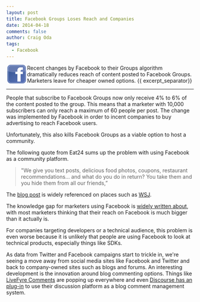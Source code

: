 ```yaml
---
layout: post
title: Facebook Groups Loses Reach and Companies
date: 2014-04-18
comments: false
author: Craig Oda
tags:
  - Facebook
---
```

<img src = "/img/blog/header/face.png" height = "50" hspace="3" align="left">
Recent changes by Facebook to their Groups algorithm 
dramatically reduces reach of content posted to Facebook Groups.  
Marketers leave for cheaper owned options.
{{ excerpt_separator}}

---
People that subscribe to Facebook Groups now only receive 4% to 6% of the content posted to the group.  This means that a marketer with 10,000 subscribers can only reach a maximum of 60 people per post.  The change was implemented by Facebook in order to incent companies to buy advertising to reach Facebook users.  

Unfortunately, this also kills Facebook Groups as a viable option to host a community.

The following quote from Eat24 sums up the problem with using Facebook as a
community platform.

>"We give you text posts, delicious food photos, coupons, restaurant 
>recommendations… and what do you do in return? You take them and you 
> hide them from all our friends,” 

The [blog post][1] is widely referenced on places such as [WSJ][2].

The knowledge gap for marketers using Facebook is [widely written about][3], with
most marketers thinking that their reach on Facebook is much bigger than 
it actually is.

For companies targeting developers or a technical audience, this problem is even worse because it is unlikely that people are using Facebook to look at technical products, especially things like SDKs.

As data from Twitter and Facebook campaigns start to trickle in, we're seeing a move away
from social media sites like Facebook and Twitter and back to company-owned sites such 
as blogs and forums.  An interesting development is the innovation around blog commenting
options.  Things like [LiveFyre Comments][4] are popping up everywhere and even [Discourse has an
plug-in][5] to use their discussion platform as a blog comment management system. 


[1]:http://blog.eat24hours.com/breakup-letter-to-facebook-from-eat24/
[2]:http://blogs.wsj.com/digits/2014/04/01/eat24-breaks-up-with-facebook-over-news-feed-policy/
[3]:http://allfacebook.com/shocker-3-to-7-5-of-fans-see-your-pages-posts_b45311
[4]:http://web.livefyre.com/comments/
[5]:https://github.com/discourse/wp-discourse